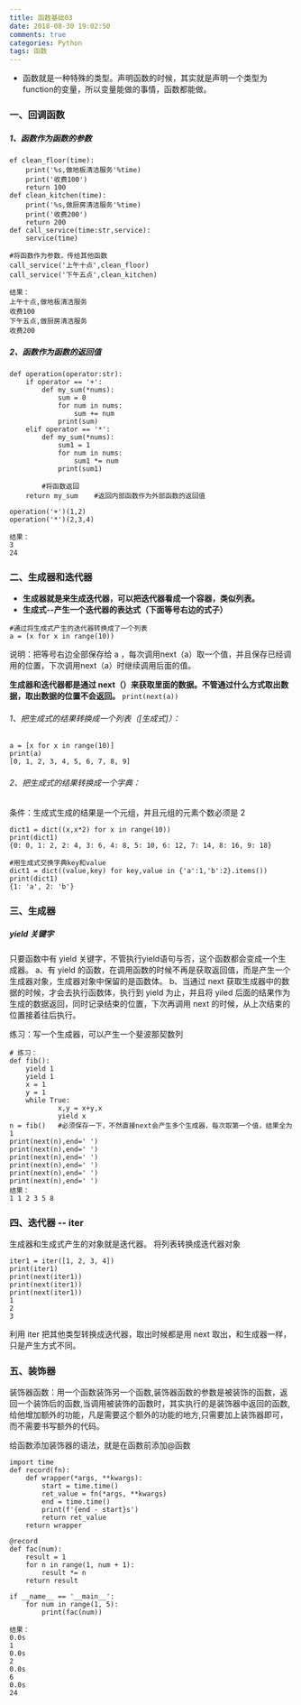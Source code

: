 ```yaml
---
title: 函数基础03
date: 2018-08-30 19:02:50
comments: true
categories: Python
tags: 函数
---
```

- 函数就是一种特殊的类型。声明函数的时候，其实就是声明一个类型为function的变量，所以变量能做的事情，函数都能做。
### 一、回调函数
##### 1、函数作为函数的参数
```
ef clean_floor(time):
    print('%s,做地板清洁服务'%time)
    print('收费100')
    return 100
def clean_kitchen(time):
    print('%s,做厨房清洁服务'%time)
    print('收费200')
    return 200
def call_service(time:str,service):
    service(time)

#将函数作为参数，传给其他函数
call_service('上午十点',clean_floor)
call_service('下午五点',clean_kitchen)

结果：
上午十点,做地板清洁服务
收费100
下午五点,做厨房清洁服务
收费200
```
##### 2、函数作为函数的返回值
```
def operation(operator:str):
    if operator == '+':
        def my_sum(*nums):
            sum = 0
            for num in nums:
                sum += num
            print(sum)
    elif operator == '*':
        def my_sum(*nums):
            sum1 = 1
            for num in nums:
                sum1 *= num
            print(sum1)

        #将函数返回
    return my_sum    #返回内部函数作为外部函数的返回值

operation('+')(1,2)
operation('*')(2,3,4)

结果：
3
24
```
### 二、生成器和迭代器
 - **生成器就是来生成迭代器，可以把迭代器看成一个容器，类似列表。**
- **生成式--产生一个迭代器的表达式（下面等号右边的式子）**
```
#通过将生成式产生的迭代器转换成了一个列表
a = (x for x in range(10))
```
说明：把等号右边全部保存给 a ，每次调用next（a）取一个值，并且保存已经调用的位置，下次调用next（a）时继续调用后面的值。

**生成器和迭代器都是通过 next（）来获取里面的数据。不管通过什么方式取出数据，取出数据的位置不会返回。**
`print(next(a))`

###### 1、把生成式的结果转换成一个列表（[生成式]）：
```
a = [x for x in range(10)]
print(a)
[0, 1, 2, 3, 4, 5, 6, 7, 8, 9]
```
###### 2、把生成式的结果转换成一个字典：
条件：生成式生成的结果是一个元组，并且元组的元素个数必须是 2
```
dict1 = dict((x,x*2) for x in range(10))
print(dict1)
{0: 0, 1: 2, 2: 4, 3: 6, 4: 8, 5: 10, 6: 12, 7: 14, 8: 16, 9: 18}
```
```
#用生成式交换字典key和value
dict1 = dict((value,key) for key,value in {'a':1,'b':2}.items())
print(dict1)
{1: 'a', 2: 'b'}
```
### 三、生成器
##### yield 关键字
只要函数中有 yield 关键字，不管执行yield语句与否，这个函数都会变成一个生成器。
a、有 yield 的函数，在调用函数的时候不再是获取返回值，而是产生一个生成器对象，生成器对象中保留的是函数体。
b、当通过 next 获取生成器中的数据的时候，才会去执行函数体，执行到 yield 为止，并且将 yiled 后面的结果作为生成的数据返回，同时记录结束的位置，下次再调用 next 的时候，从上次结束的位置接着往后执行。

练习：写一个生成器，可以产生一个斐波那契数列
```
# 练习：
def fib():
    yield 1
    yield 1
    x = 1
    y = 1
    while True:
            x,y = x+y,x
            yield x
n = fib()   #必须保存一下，不然直接next会产生多个生成器，每次取第一个值，结果全为 1 
print(next(n),end=' ')
print(next(n),end=' ')
print(next(n),end=' ')
print(next(n),end=' ')
print(next(n),end=' ')
print(next(n),end=' ')
结果：
1 1 2 3 5 8 
```
### 四、迭代器 -- iter
生成器和生成式产生的对象就是迭代器。
将列表转换成迭代器对象
```
iter1 = iter([1, 2, 3, 4])
print(iter1)
print(next(iter1))
print(next(iter1))
print(next(iter1))
1
2
3
```
利用 iter 把其他类型转换成迭代器，取出时候都是用 next 取出，和生成器一样，只是产生方式不同。
### 五、装饰器
装饰器函数：用一个函数装饰另一个函数,装饰器函数的参数是被装饰的函数，返回一个装饰后的函数,当调用被装饰的函数时，其实执行的是装饰器中返回的函数,给他增加额外的功能，凡是需要这个额外的功能的地方,只需要加上装饰器即可，而不需要书写额外的代码。

给函数添加装饰器的语法，就是在函数前添加@函数
```
import time
def record(fn):
    def wrapper(*args, **kwargs):
        start = time.time()
        ret_value = fn(*args, **kwargs)
        end = time.time()
        print(f'{end - start}s')
        return ret_value
    return wrapper

@record
def fac(num):
    result = 1
    for n in range(1, num + 1):
        result *= n
    return result

if __name__ == '__main__':
    for num in range(1, 5):
        print(fac(num))

结果：
0.0s
1
0.0s
2
0.0s
6
0.0s
24
```